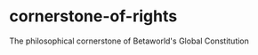 cornerstone-of-rights
=====================

The philosophical cornerstone of Betaworld's Global Constitution
